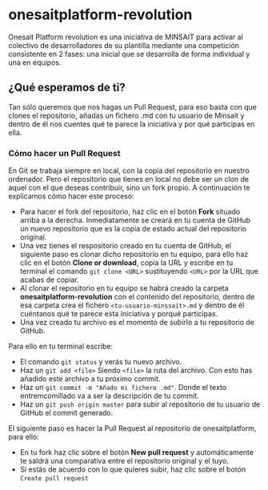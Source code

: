 # onesaitplatform-revolution
Onesait Platform revolution es una iniciativa de MINSAIT  para activar al colectivo de desarrolladores de su plantilla mediante una competición consistente en 2 fases: una inicial que se desarrolla de forma individual y una  en equipos. 

## ¿Qué esperamos de ti?
Tan sólo queremos que nos hagas un Pull Request, para eso basta con que clones el repositorio, añadas un fichero .md con tu usuario de Minsait y dentro de él nos cuentes qué te parece la iniciativa y por qué participas en ella.

### Cómo hacer un Pull Request
En Git se trabaja siempre en local, con la copia del repositorio en nuestro ordenador. Pero el repositorio que tienes en local no debe ser un clon de aquel con el que deseas contribuir, sino un fork propio. A continuación te explicamos cómo hacer este proceso:

- Para hacer el fork del repositorio, haz clic en el botón **Fork** situado arriba a la derecha. Inmediatamente se creará en tu cuenta de GitHub un nuevo repositorio que es la copia de estado actual del repositorio original.
- Una vez tienes el respositorio creado en tu cuenta de GitHub, el siguiente paso es clonar dicho repositorio en tu equipo, para ello haz clic en el botón **Clone or download**, copia la URL y escribe en tu terminal el comando `git clone <URL>` sustituyendo `<URL>` por la URL que acabas de copiar.
- Al clonar el repositorio en tu equipo se habrá creado la carpeta **onesaitplatform-revolution** con el contenido del repositorio, dentro de esa carpeta crea el fichero `<tu-usuario-minssait>.md` y dentro de él cuéntanos qué te parece esta iniciativa y porqué participas.
- Una vez creado tu archivo es el momento de subirlo a tu repositorio de GitHub.
  
Para ello en tu terminal escribe:
- El comando `git status` y verás tu nuevo archivo. 
- Haz un `git add <file>` Siendo `<file>` la ruta del archivo. Con esto has añadido este archivo a tu próximo commit.
- Haz un `git commit -m "Añado mi fichero .md"`. Donde el texto entremcomillado va a ser la descripción de tu commit.
- Haz un `git push origin master` para subir al repositorio de tu usuario de GitHub el commit generado.

El siguiente paso es hacer la Pull Request al repositorio de onesaitplatform, para ello:
- En tu fork haz clic sobre el botón **New pull request** y automáticamente te saldrá una comparativa entre el repositorio original y el tuyo.
- Si estás de acuerdo con lo que quieres subir, haz clic sobre el botón `Create pull request`


